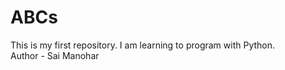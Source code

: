 # ABCs
This is my first repository. I am learning to program with Python.
<br>
Author - Sai Manohar
